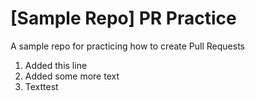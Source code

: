 # [Sample Repo] PR Practice
A sample repo for practicing how to create Pull Requests

1. Added this line
2. Added some more text
3. Texttest
